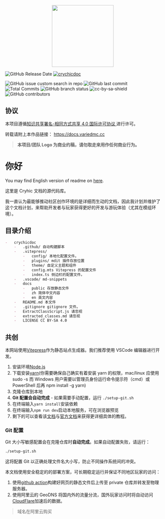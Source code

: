 <div align="center"><img height="200" src="docs/public/logo.png" width="200"/></div>

![GitHub Release Date](https://img.shields.io/github/created-at/PickAID/CrychicDoc) [![crychicdoc](https://img.shields.io/badge/CrychicDoc-Maintaining-green)](https://docs.variedmc.cc)

![GitHub issue custom search in repo](https://img.shields.io/github/issues/PickAID/CrychicDoc.svg) ![GitHub last commit](https://img.shields.io/github/last-commit/PickAID/CrychicDoc) ![Total Commits](https://img.shields.io/github/commit-activity/t/PickAID/CrychicDoc) ![GitHub branch status](https://img.shields.io/github/check-runs/PickAID/CrychicDoc/main) ![cc-by-sa-shield](https://img.shields.io/badge/License-CC%20BY--SA%204.0-lightgrey.svg)
![GitHub contributors](https://img.shields.io/github/contributors/PickAID/CrychicDoc)

## 协议

本项目遵循[知识共享署名-相同方式共享 4.0 国际许可协议
](LICENSE)进行许可。

转载请附上本作品链接： https://docs.variedmc.cc

> **本项目/团队 Logo 为商业约稿，请勿取走来用作任何商业行为。**

# 你好

You may find English version of readme on [here](/.github/docs/README_EN.md).

这里是 Cryhic 文档的源代码库。

我一直认为最能够推动社区创作环境的是详细而生动的文档，因此我计划并维护了这个文档计划，来帮助开发者与玩家获得更好的开发与游玩体验（尤其在模组环境）。

## 目录介绍

```markdown
-   crychicdoc
    -   .github/ 自动构建脚本
    -   .vitepress/
        -   config/ 本地化配置文件。
        -   plugins/ mdit 插件存放位置
        -   theme/ 自定义主题和组件
        -   config.mts Vitepress 的配置文件
        -   index.ts 侧边栏的配置文件。
    -   .vscode/ md-snippets
    -   docs
        -   public 存放静态文件
        -   zh 简体中文内容
        -   en 英文内容
    -   README.md 本文件
    -   .gitignore gitignore 文件。
    -   ExtractClassScript.js 请忽视
    -   extracted_classes.md 请忽视
    -   LICENSE CC BY-SA 4.0
```

## 共创

本网站使用[Vitepress](https://vitepress.dev/)作为静态站点生成器。我们推荐使用 VSCode 编辑器进行开发。

1. 安装环境[Node.js](https://nodejs.org/zh-cn/download/prebuilt-installer)
2. 下载安装[yarn](https://classic.yarnpkg.com/lang/en/docs/install/#windows-stable)(你需要确保自己确实有着安装 yarn 的权限，mac/linux 应使用 sudo -s 而 Windows 用户需要以管理员身份运行命令提示符（cmd）或 PowerShell 后再 npm install -g yarn)
3. 克隆仓库到本地
4. **Git 配置会自动完成** - 如果需要手动配置，运行 `./setup-git.sh`
5. 在终端输入`yarn install`安装依赖
6. 在终端输入`npm run dev`启动本地服务，可在浏览器预览
7. 剩下的可以查看该[文档](https://vitepress.yiov.top/preface.html)与[官方文档](https://vitepress.dev/zh/)来获得更详细具体的教程。

### Git 配置

Git 大小写敏感配置会在克隆仓库时**自动完成**。如果自动配置失败，请运行：

```bash
./setup-git.sh
```

这将配置 Git 以正确处理文件名大小写，防止不同操作系统间的冲突。

本文档使用安全稳定的的部署方案，可长期稳定运行并保证不同地区玩家的访问：

1. 使用[github action](.github/workflows/build.yaml)构建好网页的静态文件后上传至 private 仓库并转发至物理服务器。
2. 使用阿里云的 GeoDNS 将国内外的流量分流，国外玩家访问时将自动访问[CloudFlare](https://cloudflare.com/)加速后的数据。

> 域名在阿里云购买
